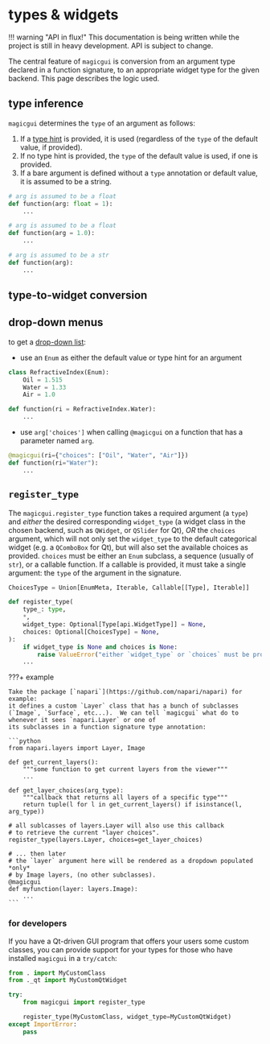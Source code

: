 # types & widgets

!!! warning "API in flux!"
    This documentation is being written while the project is still in heavy development.
    API is subject to change.

The central feature of `magicgui` is conversion from an argument type declared in a
function signature, to an appropriate widget type for the given backend.  This page
describes the logic used.

## type inference

`magicgui` determines the `type` of an argument as follows:

1. If a [type hint](https://docs.python.org/3/library/typing.html) is provided, it is
   used (regardless of the `type` of the default value, if provided).
2. If no type hint is provided, the `type` of the default value is used, if one is
   provided.
3. If a bare argument is defined without a `type` annotation or default value, it is
   assumed to be a string.

```python
# arg is assumed to be a float
def function(arg: float = 1):
    ...

# arg is assumed to be a float
def function(arg = 1.0):
    ...

# arg is assumed to be a str
def function(arg):
    ...
```

## type-to-widget conversion

## drop-down menus

to get a [drop-down list](https://en.wikipedia.org/wiki/Drop-down_list):

- use an `Enum` as either the default value or type hint for an argument

```python
class RefractiveIndex(Enum):
    Oil = 1.515
    Water = 1.33
    Air = 1.0

def function(ri = RefractiveIndex.Water):
    ...
```

- use `arg['choices']` when calling `@magicgui` on a function that has a parameter named `arg`.

```python
@magicgui(ri={"choices": ["Oil", "Water", "Air"]})
def function(ri="Water"):
    ...
```

## `register_type`

The `magicgui.register_type` function takes a required argument (a `type`) and *either*
the desired corresponding `widget_type` (a widget class in the chosen backend, such as
`QWidget`, or `QSlider` for Qt), *OR* the `choices` argument, which will not only set
the `widget_type` to the default categorical widget (e.g. a `QComboBox` for Qt), but will
also set the available choices as provided.  `choices` must be either an `Enum` subclass,
a sequence (usually of `str`), or a callable function.  If a callable is provided, it
must take a single argument: the `type` of the argument in the signature.

```python
ChoicesType = Union[EnumMeta, Iterable, Callable[[Type], Iterable]]

def register_type(
    type_: type,
    *,
    widget_type: Optional[Type[api.WidgetType]] = None,
    choices: Optional[ChoicesType] = None,
):
    if widget_type is None and choices is None:
        raise ValueError("either `widget_type` or `choices` must be provided.")
    ...
```

???+ example

    Take the package [`napari`](https://github.com/napari/napari) for example:
    it defines a custom `Layer` class that has a bunch of subclasses (`Image`, `Surface`, etc...).  We can tell `magicgui` what do to whenever it sees `napari.Layer` or one of
    its subclasses in a function signature type annotation:

    ```python
    from napari.layers import Layer, Image

    def get_current_layers():
        """some function to get current layers from the viewer"""
        ...

    def get_layer_choices(arg_type):
        """callback that returns all layers of a specific type"""
        return tuple(l for l in get_current_layers() if isinstance(l, arg_type))

    # all sublcasses of layers.Layer will also use this callback
    # to retrieve the current "layer choices".
    register_type(layers.Layer, choices=get_layer_choices)

    # ... then later
    # the `layer` argument here will be rendered as a dropdown populated *only*
    # by Image layers, (no other subclasses).
    @magicgui
    def myfunction(layer: layers.Image):
        ...
    ```

### for developers

If you have a Qt-driven GUI program that offers your users some custom classes, you can
provide support for your types for those who have installed `magicgui` in a `try/catch`:

```python
from . import MyCustomClass
from ._qt import MyCustomQtWidget

try:
    from magicgui import register_type

    register_type(MyCustomClass, widget_type=MyCustomQtWidget)
except ImportError:
    pass
```
